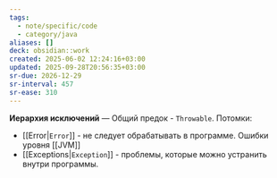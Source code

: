```yaml
---
tags:
  - note/specific/code
  - category/java
aliases: []
deck: obsidian::work
created: 2025-06-02 12:24:16+03:00
updated: 2025-09-28T20:56:35+03:00
sr-due: 2026-12-29
sr-interval: 457
sr-ease: 310
---
```


**Иерархия исключений**
—
Общий предок - `Throwable`. Потомки:
- [[Error|`Error`]] - не следует обрабатывать в программе. Ошибки уровня [[JVM]]
- [[Exceptions|`Exception`]] - проблемы, которые можно устранить внутри программы.
